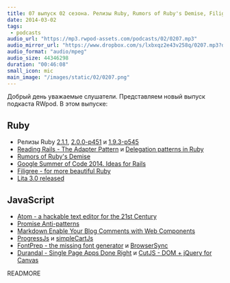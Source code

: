 ```yaml
---
title: 07 выпуск 02 сезона. Релизы Ruby, Rumors of Ruby's Demise, Filigree, Atom, ProgressJs, simpleCartJs и прочее
date: 2014-03-02
tags:
 - podcasts
audio_url: "https://mp3.rwpod-assets.com/podcasts/02/0207.mp3"
audio_mirror_url: "https://www.dropbox.com/s/lxbxqz2e43v258q/0207.mp3?dl=1"
audio_format: "audio/mpeg"
audio_size: 44346298
duration: "00:46:08"
small_icon: mic
main_image: "/images/static/02/0207.png"
---
```


Добрый день уважаемые слушатели. Представляем новый выпуск подкаста RWpod. В этом выпуске:

## Ruby

 - Релизы Ruby [2.1.1](https://www.ruby-lang.org/en/news/2014/02/24/ruby-2-1-1-is-released/), [2.0.0-p451](https://www.ruby-lang.org/en/news/2014/02/24/ruby-2-0-0-p451-is-released/) и [1.9.3-p545](https://www.ruby-lang.org/en/news/2014/02/24/ruby-1-9-3-p545-is-released/)
 - [Reading Rails - The Adapter Pattern](http://monkeyandcrow.com/blog/reading_rails_the_adapter_pattern/) и [Delegation patterns in Ruby](http://programming.oreilly.com/2014/02/delegation-patterns-in-ruby.html)
 - [Rumors of Ruby's Demise](http://devblog.avdi.org/2014/02/23/rumors-of-rubys-demise/)
 - [Google Summer of Code 2014. Ideas for Rails](https://github.com/rails/gsoc2014/wiki/Ideas)
 - [Filigree - for more beautiful Ruby](http://chriswailes.github.io/filigree/)
 - [Lita 3.0 released](http://www.lita.io/lita-3.0)

## JavaScript

 - [Atom - a hackable text editor for the 21st Century](https://atom.io/)
 - [Promise Anti-patterns](http://taoofcode.net/promise-anti-patterns/)
 - [Markdown Enable Your Blog Comments with Web Components](http://matthewphillips.info/posts/markdown-enable-your-blog-comments-with-web-components.html)
 - [ProgressJs](http://usablica.github.io/progress.js/) и [simpleCartJs](http://simplecartjs.org/)
 - [FontPrep - the missing font generator](http://fontprep.com/) и [BrowserSync](http://browsersync.io/)
 - [Durandal - Single Page Apps Done Right](http://durandaljs.com/) и [CutJS - DOM + jQuery for Canvas](http://cutjs.org/)

READMORE

